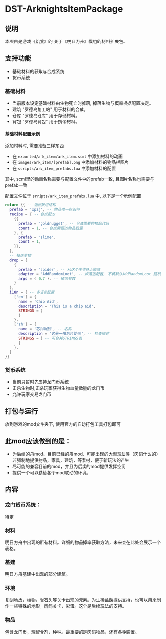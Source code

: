 # DST-ArknightsItemPackage

## 说明

本项目是游戏《饥荒》的 关于《明日方舟》模组的材料扩展包。

## 支持功能

* 基础材料的获取与合成系统
* 货币系统

### 基础材料

* 当前版本设定基础材料由生物死亡时掉落, 掉落生物与概率根据配置决定。
* 建筑 "罗德岛加工站" 用于材料的合成。
* 仓库 "罗德岛仓库" 用于存储材料。
* 背包 "罗德岛背包" 用于携带材料。
#### 基础材料配置示例

添加材料时, 需要准备三样东西
* 在 `exported/ark_item/ark_item.scml` 中添加材料的动画
* 在 `images/ark_item/[prefab].png` 中添加材料的物品栏图片
* 在 `scripts/ark_item_prefabs.lua` 中添加材料的配置

其中, scml里的动画名称需要与配置文件中的prefab一致, 且图片名称也需要与prefab一致

配置文件位于 `srripts/ark_item_prefabs.lua` 中, 以下是一个示例配置
```lua
return {{ -- 返回数组结构
  prefab = 'xpzj', -- 物品唯一标识符
  recipe = { -- 合成配方
    {{
      prefab = 'goldnugget', -- 合成需要的物品代码
      count = 1, -- 合成需要的物品数量
    }, {
      prefab = 'slime',
      count = 1,
    }},
  },
  -- 掉落生物
  drop = {
    {
      prefab = 'spider', -- 从这个生物身上掉落
      adapter = 'AddRandomLoot', -- 掉落适配器, 不填默认AddRandomLoot 随机掉落
      args = { 0.7 }, -- 掉落参数
    }
  },
  i18n = { -- 多语言配置
    ['en'] = {
      name = 'Chip Aid',
      description = 'This is a chip aid',
      STRINGS = {
      }
    },
    ['zh'] = {
      name = '芯片助剂', -- 名称
      description = '这是一块芯片助剂', -- 检查描述
      STRINGS = { -- 可合并STRINGS表
      }
    },
  }
}}
```


### 货币系统
* 当前只暂时先支持龙门币系统
* 击杀生物时,击杀玩家获得生物血量数量的龙门币
* 允许玩家交易龙门币

## 打包与运行

放到游戏的mod文件夹下, 使用官方的自动打包工具打包即可



## 此mod应该做到的是：
* 为后续的舟mod、目前已经的舟mod、可能出现的大型玩法类（肉鸽什么的）非强制地提供物品，家具，建筑，等素材，便于新玩法的产生
* 尽可能的兼容目前的mod，并且为后续的mod提供发挥空间
* 提供一个可以供给各个mod联动的环境。

## **内容**
### 龙门货币系统：
待定
### 材料
明日方舟中出现的所有材料。详细的物品掉率获取方法，未来会在此处会展示一个表格。
### 基建
明日方舟基建中出现的部分建筑。
### 环境
复刻地皮，植物，岩石头等关卡出现的元素。为生稀盐酸提供支持，也可以用来制作一些特殊的地形，肉鸽关卡，彩蛋。这个是后续玩法的支持。
### 物品
包含龙门币，理智合剂，种种。最重要的是肉鸽物品，还有各种装置。
